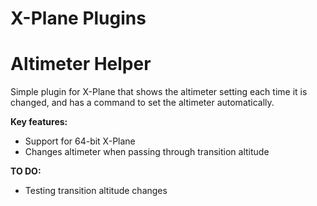X-Plane Plugins
======

Altimeter Helper
=
Simple plugin for X-Plane that shows the altimeter setting each time it is changed, and has a command to set the altimeter automatically.

<b>Key features:</b><br/>
<ul><li>Support for 64-bit X-Plane</li>
<li>Changes altimeter when passing through transition altitude</li>
</ul>

<b>TO DO:</b>
<ul><li>Testing transition altitude changes</li></ul>

